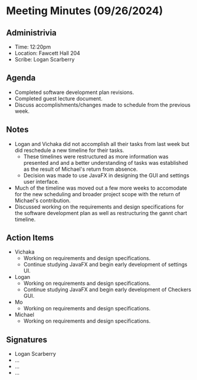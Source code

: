 # Meeting Minutes (09/26/2024)

## Administrivia
* Time: 12:20pm
* Location: Fawcett Hall 204
* Scribe: Logan Scarberry

## Agenda
* Completed software development plan revisions.
* Completed guest lecture document.
* Discuss accomplishments/changes made to schedule from the previous week.

## Notes
* Logan and Vichaka did not accomplish all their tasks from last week but did reschedule a new timeline for their tasks.
    - These timelines were restructured as more information was presented and and a better understanding of tasks was established as the result of Michael's return from absence.
    - Decision was made to use JavaFX in designing the GUI and settings user interface.
* Much of the timeline was moved out a few more weeks to accomodate for the new scheduling and broader project scope with the return of Michael's contribution.
* Discussed working on the requirements and design specifications for the software development plan as well as restructuring the gannt chart timeline.

## Action Items
* Vichaka
  * Working on requirements and design specifications.
  * Continue studying JavaFX and begin early development of settings UI.
* Logan
  * Working on requirements and design specifications.
  * Continue studying JavaFX and begin early development of Checkers GUI.
* Mo
  * Working on requirements and design specifications.
* Michael
  * Working on requirements and design specifications.

## Signatures
* Logan Scarberry
* ...
* ...
* ...